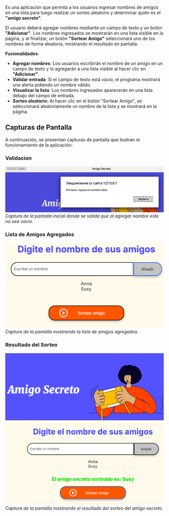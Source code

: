 Es una aplicación que permita a los usuarios ingresar nombres de amigos en una lista para luego realizar un sorteo aleatorio y determinar quién es el **"amigo secreto"**.

El usuario deberá agregar nombres mediante un campo de texto y un botón **"Adicionar"**. Los nombres ingresados se mostrarán en una lista visible en la página, y al finalizar, un botón **"Sortear Amigo"** seleccionará uno de los nombres de forma aleatoria, mostrando el resultado en pantalla.

**Fucionalidades**:
- **Agregar nombres**: Los usuarios escribirán el nombre de un amigo en un campo de texto y lo agregarán a una lista visible al hacer clic en **"Adicionar"**.
- **Validar entrada**: Si el campo de texto está vacío, el programa mostrará una alerta pidiendo un nombre válido.
- **Visualizar la lista**: Los nombres ingresados aparecerán en una lista debajo del campo de entrada.
- **Sorteo aleatorio**: Al hacer clic en el botón "Sortear Amigo", se seleccionará aleatoriamente un nombre de la lista y se mostrará en la página.


## Capturas de Pantalla

A continuación, se presentan capturas de pantalla que ilustran el funcionamiento de la aplicación:

### Validacion
![Validacion](img_readme/alert_validacion.png)
*Captura de la pantalla inicial donde se valida que al agregar nombre este no sea vacio.*

### Lista de Amigos Agregados
![Lista de Amigos](img_readme/lista_amigos.png)
*Captura de la pantalla mostrando la lista de amigos agregados.*

### Resultado del Sorteo
![Resultado Sorteo](img_readme/resultado_sorteo.png)
*Captura de la pantalla mostrando el resultado del sorteo del amigo secreto.*

